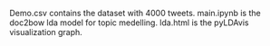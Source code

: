 Demo.csv contains the dataset with 4000 tweets. 
main.ipynb is the doc2bow lda model for topic medelling. 
lda.html is the pyLDAvis visualization graph.
